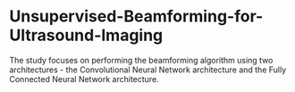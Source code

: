 # Unsupervised-Beamforming-for-Ultrasound-Imaging

The study focuses on performing the beamforming algorithm using two architectures - the Convolutional Neural Network architecture and the Fully Connected Neural Network architecture.

